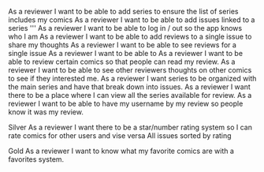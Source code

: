 As a reviewer I want to be able to add series to ensure the list of series includes my comics
As a reviewer I want to be able to add issues linked to a series '''
As a reviewer I want to be able to log in / out so the app knows who I am
As a reviewer I want to be able to add reviews to a single issue to share my thoughts
As a reviewer I want to be able to see reviews for a single issue
As a reviewer I want to be able to
As a reviewer I want to be able to review certain comics so that people can read my review.
As a reviewer I want to be able to see other reviewers thoughts on other comics to see if they interested me.
As a reviewer I want series to be organized with the main series and have that break down into issues.
As a reviewer I want there to be a place where I can view all the series available for review.
As a reviewer I want to be able to have my username by my review so people know it was my review.

Silver
As a reviewer I want there to be a star/number rating system so I can rate comics for other users and vise versa
All issues sorted by rating

Gold
As a reviewer I want to know what my favorite comics are with a favorites system.

